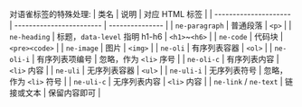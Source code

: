 对语雀标签的特殊处理:
| 类名                    | 说明                       | 对应 HTML 标签      |
| --------------------- | ------------------------ | --------------- |
| `ne-paragraph`        | 普通段落                     | `<p>`           |
| `ne-heading`          | 标题，`data-level` 指明 h1-h6 | `<h1>`~`<h6>`   |
| `ne-code`             | 代码块                      | `<pre><code>`   |
| `ne-image`            | 图片                       | `<img>`         |
| `ne-oli`              | 有序列表容器                   | `<ol>`          |
| `ne-oli-i`            | 有序列表项编号                  | 忽略，作为 `<li>` 序号 |
| `ne-oli-c`            | 有序列表内容                   | `<li>` 内容       |
| `ne-uli`              | 无序列表容器                   | `<ul>`          |
| `ne-uli-i`            | 无序列表符号                   | 忽略，作为 `<li>` 符号 |
| `ne-uli-c`            | 无序列表内容                   | `<li>` 内容       |
| `ne-link` / `ne-text` | 链接或文本                    | 保留内容即可          |
